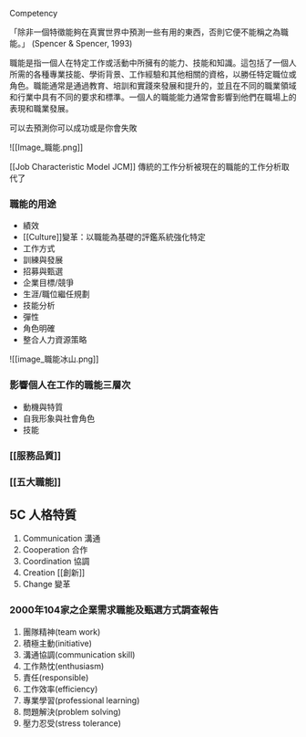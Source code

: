 Competency

「除非一個特徵能夠在真實世界中預測一些有用的東西，否則它便不能稱之為職能。」 (Spencer & Spencer, 1993)

職能是指一個人在特定工作或活動中所擁有的能力、技能和知識。這包括了一個人所需的各種專業技能、學術背景、工作經驗和其他相關的資格，以勝任特定職位或角色。職能通常是通過教育、培訓和實踐來發展和提升的，並且在不同的職業領域和行業中具有不同的要求和標準。一個人的職能能力通常會影響到他們在職場上的表現和職業發展。

可以去預測你可以成功或是你會失敗

![[Image_職能.png]]

[[Job Characteristic Model JCM]]
傳統的工作分析被現在的職能的工作分析取代了

### 職能的用途
- 績效
- [[Culture]]變革：以職能為基礎的評鑑系統強化特定
- 工作方式
- 訓練與發展
- 招募與甄選
- 企業目標/競爭
- 生涯/職位繼任規劃
- 技能分析
- 彈性
- 角色明確
- 整合人力資源策略

![[image_職能冰山.png]]

### 影響個人在工作的職能三層次
- 動機與特質
- 自我形象與社會角色
- 技能

### [[服務品質]]
### [[五大職能]]

## 5C 人格特質
1. Communication 溝通
2. Cooperation 合作
3. Coordination 協調          
4. Creation [[創新]]                 
5. Change 變革                    

### 2000年104家之企業需求職能及甄選方式調查報告
1. 團隊精神(team work)
2. 積極主動(initiative)
3. 溝通協調(communication skill)
4. 工作熱忱(enthusiasm)
5. 責任(responsible)
6. 工作效率(efficiency)
7. 專業學習(professional learning) 
8. 問題解決(problem solving)
9. 壓力忍受(stress tolerance)